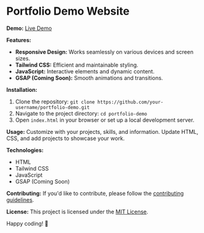 # Portfolio Demo Website

**Demo:** [Live Demo](https://darkx-dev.github.io/darkx-portfolio-vanilla/)

**Features:**
- **Responsive Design:** Works seamlessly on various devices and screen sizes.
- **Tailwind CSS:** Efficient and maintainable styling.
- **JavaScript:** Interactive elements and dynamic content.
- **GSAP (Coming Soon):** Smooth animations and transitions.

**Installation:**
1. Clone the repository: `git clone https://github.com/your-username/portfolio-demo.git`
2. Navigate to the project directory: `cd portfolio-demo`
3. Open `index.html` in your browser or set up a local development server.

**Usage:**
Customize with your projects, skills, and information. Update HTML, CSS, and add projects to showcase your work.

**Technologies:**
- HTML
- Tailwind CSS
- JavaScript
- GSAP (Coming Soon)

**Contributing:**
If you'd like to contribute, please follow the [contributing guidelines](CONTRIBUTING.md).

**License:**
This project is licensed under the [MIT License](LICENSE.md).

Happy coding! 🚀
